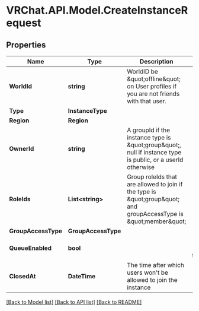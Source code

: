 # VRChat.API.Model.CreateInstanceRequest

## Properties

Name | Type | Description | Notes
------------ | ------------- | ------------- | -------------
**WorldId** | **string** | WorldID be \&quot;offline\&quot; on User profiles if you are not friends with that user. | 
**Type** | **InstanceType** |  | 
**Region** | **Region** |  | 
**OwnerId** | **string** | A groupId if the instance type is \&quot;group\&quot;, null if instance type is public, or a userId otherwise | [optional] 
**RoleIds** | **List&lt;string&gt;** | Group roleIds that are allowed to join if the type is \&quot;group\&quot; and groupAccessType is \&quot;member\&quot; | [optional] 
**GroupAccessType** | **GroupAccessType** |  | [optional] 
**QueueEnabled** | **bool** |  | [optional] [default to false]
**ClosedAt** | **DateTime** | The time after which users won&#39;t be allowed to join the instance | [optional] 

[[Back to Model list]](../README.md#documentation-for-models) [[Back to API list]](../README.md#documentation-for-api-endpoints) [[Back to README]](../README.md)


